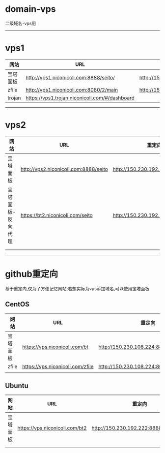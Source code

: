 <meta http-equiv="Content-Type" content="text/html; charset=utf-8" />


# domain-vps
二级域名-vps用

---

# vps1
| 网站 | URL | IP |
|---|---|---|
| 宝塔面板 | http://vps1.niconicoli.com:8888/seito/ | http://150.230.108.224:8888/seito |
| zfile | http://vps1.niconicoli.com:8080/2/main | http://150.230.108.224:8080/2/main/root |
| trojan | https://vps1.trojan.niconicoli.com/#/dashboard |  |

---

# vps2
| 网站 | URL | 重定向 |
|---|---|---|
| 宝塔面板 | http://vps2.niconicoli.com:8888/seito | http://150.230.192.222:8888/seito |
| 宝塔面板-反向代理 | https://bt2.niconicoli.com/seito | http://150.230.192.222:8888/seito |
|  |  |  |
|  |  |  |

---

# github重定向
基于重定向,仅为了方便记忆网站;若想实际为vps添加域名,可以使用宝塔面板

## CentOS

| 网站     | URL                      | 重定向                                  |
| -------- | ------------------------ | --------------------------------------- |
| 宝塔面板 | https://vps.niconicoli.com/bt    | http://150.230.108.224:8888/36b59849    |
| zfile    | https://vps.niconicoli.com/zfile | http://150.230.108.224:8080/2/main/root |
|          |                          |                                         |

## Ubuntu

| 网站     | URL  | 重定向                                  |
| -------- | ---- | --------------------------------------- |
| 宝塔面板 | https://vps.niconicoli.com/bt2 | http://150.230.192.222:8888/68f0041d |
|      |      |      |
|      |      |      |

